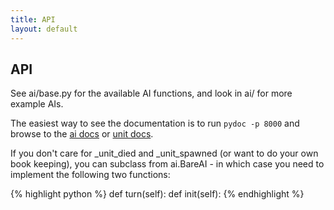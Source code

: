 ```yaml
---
title: API
layout: default
---
```


## API

See ai/base.py for the available AI functions, and look in ai/ for more
example AIs.

The easiest way to see the documentation is to run `pydoc -p 8000` and browse
to the [ai docs][1] or [unit docs][2].

If you don't care for _unit_died and _unit_spawned (or want to do your own
book keeping), you can subclass from ai.BareAI - in which case you need to
implement the following two functions:


{% highlight python %}
    def turn(self):
    def init(self):
{% endhighlight %}

   [1]: http://localhost:8000/ai.base.html
   [2]: http://localhost:8000/unit.html

